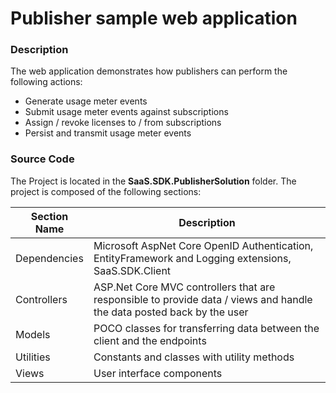 # Publisher sample web application	

### Description

The web application demonstrates how publishers can perform the following actions:

- Generate usage meter events
- Submit usage meter events against subscriptions
- Assign / revoke licenses to / from subscriptions
- Persist and transmit usage meter events

### Source Code 

The Project is located in the **SaaS.SDK.PublisherSolution** folder. The project is composed of the following sections: 

| Section Name | Description |
| --- | --- |  
| Dependencies | Microsoft AspNet Core OpenID Authentication, EntityFramework and Logging extensions, SaaS.SDK.Client |
| Controllers | ASP.Net Core MVC controllers that are responsible to provide data  / views and handle the data posted back by the user |  
| Models | POCO classes for transferring data between the client and the endpoints | 
| Utilities | Constants and classes with utility methods | 
| Views | User interface components | 
